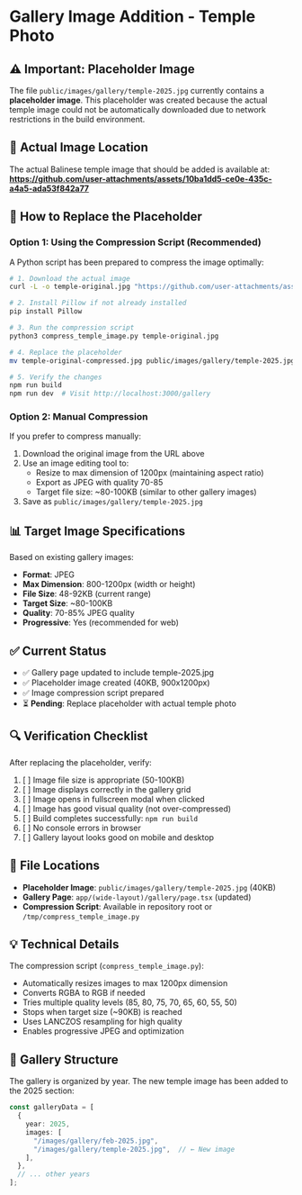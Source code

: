 # Gallery Image Addition - Temple Photo

## ⚠️ Important: Placeholder Image

The file `public/images/gallery/temple-2025.jpg` currently contains a **placeholder image**. This placeholder was created because the actual temple image could not be automatically downloaded due to network restrictions in the build environment.

## 📸 Actual Image Location

The actual Balinese temple image that should be added is available at:
**https://github.com/user-attachments/assets/10ba1dd5-ce0e-435c-a4a5-ada53f842a77**

## 🔄 How to Replace the Placeholder

### Option 1: Using the Compression Script (Recommended)

A Python script has been prepared to compress the image optimally:

```bash
# 1. Download the actual image
curl -L -o temple-original.jpg "https://github.com/user-attachments/assets/10ba1dd5-ce0e-435c-a4a5-ada53f842a77"

# 2. Install Pillow if not already installed
pip install Pillow

# 3. Run the compression script
python3 compress_temple_image.py temple-original.jpg

# 4. Replace the placeholder
mv temple-original-compressed.jpg public/images/gallery/temple-2025.jpg

# 5. Verify the changes
npm run build
npm run dev  # Visit http://localhost:3000/gallery
```

### Option 2: Manual Compression

If you prefer to compress manually:

1. Download the original image from the URL above
2. Use an image editing tool to:
   - Resize to max dimension of 1200px (maintaining aspect ratio)
   - Export as JPEG with quality 70-85
   - Target file size: ~80-100KB (similar to other gallery images)
3. Save as `public/images/gallery/temple-2025.jpg`

## 📊 Target Image Specifications

Based on existing gallery images:
- **Format**: JPEG
- **Max Dimension**: 800-1200px (width or height)
- **File Size**: 48-92KB (current range)
- **Target Size**: ~80-100KB
- **Quality**: 70-85% JPEG quality
- **Progressive**: Yes (recommended for web)

## ✅ Current Status

- ✅ Gallery page updated to include temple-2025.jpg
- ✅ Placeholder image created (40KB, 900x1200px)
- ✅ Image compression script prepared
- ⏳ **Pending**: Replace placeholder with actual temple photo

## 🔍 Verification Checklist

After replacing the placeholder, verify:

1. [ ] Image file size is appropriate (50-100KB)
2. [ ] Image displays correctly in the gallery grid
3. [ ] Image opens in fullscreen modal when clicked
4. [ ] Image has good visual quality (not over-compressed)
5. [ ] Build completes successfully: `npm run build`
6. [ ] No console errors in browser
7. [ ] Gallery layout looks good on mobile and desktop

## 📝 File Locations

- **Placeholder Image**: `public/images/gallery/temple-2025.jpg` (40KB)
- **Gallery Page**: `app/(wide-layout)/gallery/page.tsx` (updated)
- **Compression Script**: Available in repository root or `/tmp/compress_temple_image.py`

## 💡 Technical Details

The compression script (`compress_temple_image.py`):
- Automatically resizes images to max 1200px dimension
- Converts RGBA to RGB if needed
- Tries multiple quality levels (85, 80, 75, 70, 65, 60, 55, 50)
- Stops when target size (~90KB) is reached
- Uses LANCZOS resampling for high quality
- Enables progressive JPEG and optimization

## 🎨 Gallery Structure

The gallery is organized by year. The new temple image has been added to the 2025 section:

```typescript
const galleryData = [
  {
    year: 2025,
    images: [
      "/images/gallery/feb-2025.jpg",
      "/images/gallery/temple-2025.jpg",  // ← New image
    ],
  },
  // ... other years
];
```
